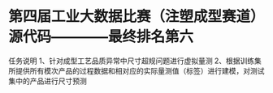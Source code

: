 # 第四届工业大数据比赛（注塑成型赛道）源代码————最终排名第六
任务说明
    1、针对成型工艺品质异常中尺寸超规问题进行虚拟量测
    2、根据训练集所提供所有模次产品的过程数据和相对应的实际量测值（标签）进行建模，对测试集中的产品进行尺寸预测
